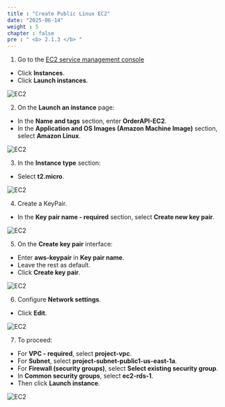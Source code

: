 ```yaml
---
title : "Create Public Linux EC2"
date: "2025-06-14"
weight : 5
chapter : false
pre : " <b> 2.1.3 </b> "
---
```


1. Go to the [EC2 service management console](https://console.aws.amazon.com/ec2/v2/home)  
  + Click **Instances**.  
  + Click **Launch instances**.  

![EC2](/images/2.prerequisite/EC2_1.png)

2. On the **Launch an instance** page:  
  + In the **Name and tags** section, enter **OrderAPI-EC2**.  
  + In the **Application and OS Images (Amazon Machine Image)** section, select **Amazon Linux**.  

![EC2](/images/2.prerequisite/EC2_2.png)

3. In the **Instance type** section:  
 + Select **t2.micro**.  

![EC2](/images/2.prerequisite/EC2_3.png)

4. Create a KeyPair.  
  + In the **Key pair name - required** section, select **Create new key pair**.  

![EC2](/images/2.prerequisite/EC2_4.png)

5. On the **Create key pair** interface:  
  + Enter **aws-keypair** in **Key pair name**.  
  + Leave the rest as default.  
  + Click **Create key pair**.  

![EC2](/images/2.prerequisite/EC2_5.png)

6. Configure **Network settings**.  
  + Click **Edit**.  

![EC2](/images/2.prerequisite/EC2_6.png)

7. To proceed:  
  + For **VPC - required**, select **project-vpc**.  
  + For **Subnet**, select **project-subnet-public1-us-east-1a**.  
  + For **Firewall (security groups)**, select **Select existing security group**.  
  + In **Common security groups**, select **ec2-rds-1**.  
  + Then click **Launch instance**.  

![EC2](/images/2.prerequisite/EC2_7.png)
